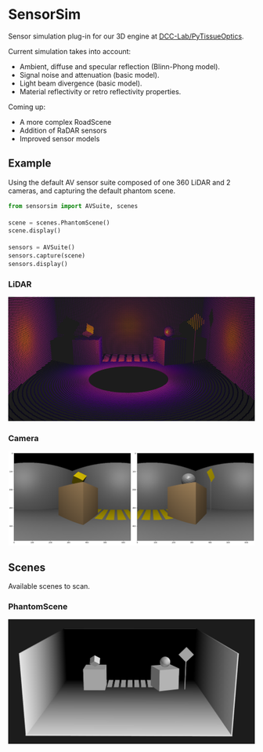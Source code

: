 # SensorSim

Sensor simulation plug-in for our 3D engine at [DCC-Lab/PyTissueOptics](https://github.com/DCC-Lab/PyTissueOptics).

Current simulation takes into account:
- Ambient, diffuse and specular reflection (Blinn-Phong model).
- Signal noise and attenuation (basic model).
- Light beam divergence (basic model).
- Material reflectivity or retro reflectivity properties.

Coming up:
- A more complex RoadScene
- Addition of RaDAR sensors
- Improved sensor models


## Example
Using the default AV sensor suite composed of one 360 LiDAR and 2 cameras, and capturing the default phantom scene. 

```python
from sensorsim import AVSuite, scenes

scene = scenes.PhantomScene()
scene.display()

sensors = AVSuite()
sensors.capture(scene)
sensors.display()
```

### LiDAR
![](assets/lidar_noscene.png)

### Camera
![](assets/cameras.png)

## Scenes
Available scenes to scan. 
### PhantomScene
![](assets/phantomScene.png)

